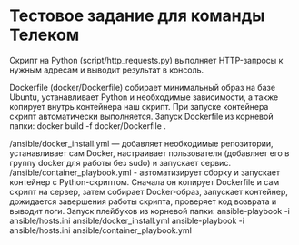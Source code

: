 # Тестовое задание для команды Телеком
Скрипт на Python (script/http_requests.py) выполняет HTTP-запросы к нужным адресам и выводит результат в консоль. 

Dockerfile (docker/Dockerfile) собирает минимальный образ на базе Ubuntu, устанавливает Python и необходимые зависимости, а также копирует внутрь контейнера наш скрипт. При запуске контейнера скрипт автоматически выполняется.
Запуск Dockerfile из корневой папки:
docker build -f docker/Dockerfile .

/ansible/docker_install.yml — добавляет необходимые репозитории, устанавливает сам Docker, настраивает пользователя (добавляет его в группу docker для работы без sudo) и запускает сервис. 
/ansible/container_playbook.yml - автоматизирует сборку и запускает контейнер с Python-скриптом. Сначала он копирует Dockerfile и сам скрипт на сервер, затем собирает Docker-образ, запускает контейнер, дожидается завершения работы скрипта, проверяет код возврата и выводит логи.
Запуск плейбуков из корневой папки:
ansible-playbook -i ansible/hosts.ini ansible/docker_install.yml
ansible-playbook -i ansible/hosts.ini ansible/container_playbook.yml
